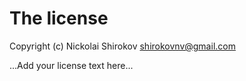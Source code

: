 # The license

Copyright (c) Nickolai Shirokov <shirokovnv@gmail.com>

...Add your license text here...
